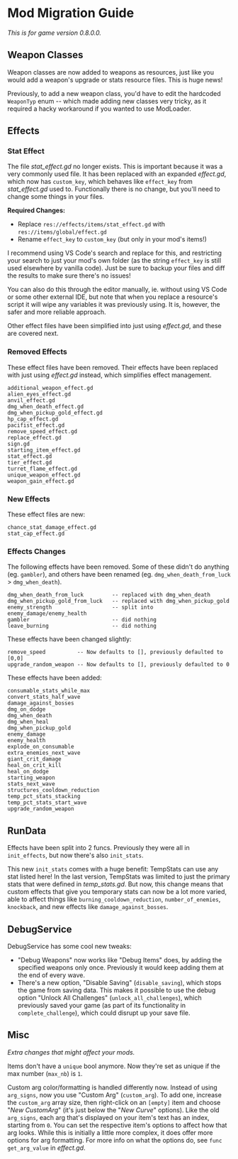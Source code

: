 # Mod Migration Guide

*This is for game version 0.8.0.0.*

## Weapon Classes

Weapon classes are now added to weapons as resources, just like you would add a weapon's upgrade or stats resource files. This is huge news!

Previously, to add a new weapon class, you'd have to edit the hardcoded `WeaponTyp` enum -- which made adding new classes very tricky, as it required a hacky workaround if you wanted to use ModLoader.


## Effects

### Stat Effect

The file *stat_effect.gd* no longer exists. This is important because it was a very commonly used file. It has been replaced with an expanded *effect.gd*, which now has `custom_key`, which behaves like `effect_key` from *stat_effect.gd* used to. Functionally there is no change, but you'll need to change some things in your files.

**Required Changes:**

- Replace `res://effects/items/stat_effect.gd` with `res://items/global/effect.gd`
- Rename `effect_key` to `custom_key` (but only in your mod's items!)

I recommend using VS Code's search and replace for this, and restricting your search to just your mod's own folder (as the string `effect_key` is still used elsewhere by vanilla code). Just be sure to backup your files and diff the results to make sure there's no issues!

You can also do this through the editor manually, ie. without using VS Code or some other external IDE, but note that when you replace a resource's script it will wipe any variables it was previously using. It is, however, the safer and more reliable approach.

Other effect files have been simplified into just using *effect.gd*, and these are covered next.


### Removed Effects

These effect files have been removed. Their effects have been replaced with just using *effect.gd* instead, which simplifies effect management.

```
additional_weapon_effect.gd
alien_eyes_effect.gd
anvil_effect.gd
dmg_when_death_effect.gd
dmg_when_pickup_gold_effect.gd
hp_cap_effect.gd
pacifist_effect.gd
remove_speed_effect.gd
replace_effect.gd
sign.gd
starting_item_effect.gd
stat_effect.gd
tier_effect.gd
turret_flame_effect.gd
unique_weapon_effect.gd
weapon_gain_effect.gd
```


### New Effects

These effect files are new:

```
chance_stat_damage_effect.gd
stat_cap_effect.gd
```


### Effects Changes

The following effects have been removed. Some of these didn't do anything (eg. `gambler`), and others have been renamed (eg. `dmg_when_death_from_luck` > `dmg_when_death`).

```
dmg_when_death_from_luck         -- replaced with dmg_when_death
dmg_when_pickup_gold_from_luck   -- replaced with dmg_when_pickup_gold
enemy_strength                   -- split into enemy_damage/enemy_health
gambler                          -- did nothing
leave_burning                    -- did nothing
```

These effects have been changed slightly:

```
remove_speed          -- Now defaults to [], previously defaulted to [0,0]
upgrade_random_weapon -- Now defaults to [], previously defaulted to 0
```

These effects have been added:

```
consumable_stats_while_max
convert_stats_half_wave
damage_against_bosses
dmg_on_dodge
dmg_when_death
dmg_when_heal
dmg_when_pickup_gold
enemy_damage
enemy_health
explode_on_consumable
extra_enemies_next_wave
giant_crit_damage
heal_on_crit_kill
heal_on_dodge
starting_weapon
stats_next_wave
structures_cooldown_reduction
temp_pct_stats_stacking
temp_pct_stats_start_wave
upgrade_random_weapon
```

## RunData

Effects have been split into 2 funcs. Previously they were all in `init_effects`, but now there's also `init_stats`.

This new `init_stats` comes with a huge benefit: TempStats can use any stat listed here! In the last version, TempStats was limited to just the primary stats that were defined in *temp_stats.gd*. But now, this change means that custom effects that give you temporary stats can now be a lot more varied, able to affect things like `burning_cooldown_reduction`, `number_of_enemies`, `knockback`, and new effects like `damage_against_bosses`.


## DebugService

DebugService has some cool new tweaks:

- "Debug Weapons" now works like "Debug Items" does, by adding the specified weapons only once. Previously it would keep adding them at the end of every wave.
- There's a new option, "Disable Saving" (`disable_saving`), which stops the game from saving data. This makes it possible to use the debug option "Unlock All Challenges" (`unlock_all_challenges`), which previously saved your game (as part of its functionality in `complete_challenge`), which could disrupt up your save file.


## Misc

*Extra changes that might affect your mods.*

Items don't have a `unique` bool anymore. Now they're set as unique if the max number (`max_nb`) is `1`.

Custom arg color/formatting is handled differently now. Instead of using `arg_signs`, now you use "Custom Arg" (`custom_arg`). To add one, increase the `custom_arg` array size, then right-click on an `[empty]` item and choose "*New CustomArg*" (it's just below the "*New Curve*" options). Like the old `arg_signs`, each arg that's displayed on your item's text has an index, starting from `0`. You can set the respective item's options to affect how that arg looks. While this is initially a little more complex, it does offer more options for arg formatting. For more info on what the options do, see `func get_arg_value` in *effect.gd*.